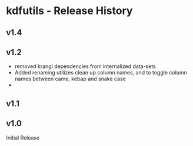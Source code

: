 # kdfutils - Release History

## v1.4



## v1.2

* removed krangl dependencies from internalized data-sets
* Added renaming utilizes clean up column names, and to toggle column names between came, kebap and snake case
* 
## v1.1



## v1.0

Initial Release



